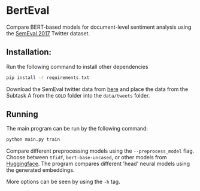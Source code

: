 # BertEval
Compare BERT-based models for document-level sentiment analysis using the [SemEval 2017](https://alt.qcri.org/semeval2017/task4/?id=download-the-full-training-data-for-semeval-2017-task-4) Twitter dataset.


## Installation:
Run the following command to install other dependencies

```bash
pip install -r requirements.txt
```

Download the SemEval twitter data from [here](https://alt.qcri.org/semeval2017/task4/?id=download-the-full-training-data-for-semeval-2017-task-4) and place the data from the Subtask A from the `GOLD` folder into the `data/tweets` folder.

## Running
The main program can be run by the following command:

```bash
python main.py train
```

Compare different preprocessing models using the `--preprocess_model` flag. Choose between `tfidf`, `bert-base-uncased`, or other models from [Huggingface](https://huggingface.co/). The program compares different 'head' neural models using the generated embeddings.

More options can be seen by using the `-h` tag.